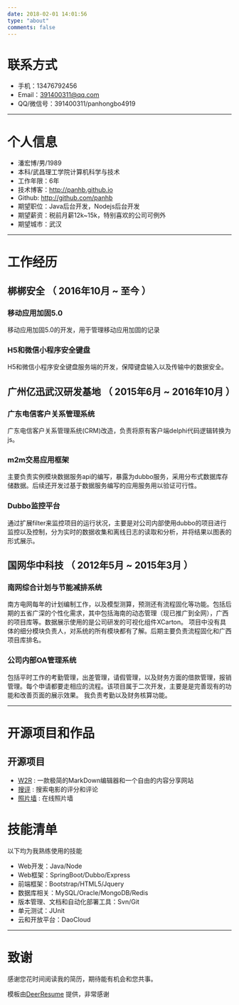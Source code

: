 ```yaml
---
date: 2018-02-01 14:01:56
type: "about"
comments: false
---
```


# 联系方式

- 手机：13476792456
- Email：391400311@qq.com 
- QQ/微信号：391400311/panhongbo4919

---

# 个人信息

 - 潘宏博/男/1989
 - 本科/武昌理工学院计算机科学与技术 
 - 工作年限：6年
 - 技术博客：http://panhb.github.io 
 - Github: http://github.com/panhb      
 - 期望职位：Java后台开发，Nodejs后台开发
 - 期望薪资：税前月薪12k~15k，特别喜欢的公司可例外
 - 期望城市：武汉

---

# 工作经历

## 梆梆安全 （ 2016年10月 ~ 至今 ）

### 移动应用加固5.0
移动应用加固5.0的开发，用于管理移动应用加固的记录

### H5和微信小程序安全键盘
H5和微信小程序安全键盘服务端的开发，保障键盘输入以及传输中的数据安全。


## 广州亿迅武汉研发基地 （ 2015年6月 ~ 2016年10月 ）

### 广东电信客户关系管理系统    
广东电信客户关系管理系统(CRM)改造，负责将原有客户端delphi代码逻辑转换为js。   

### m2m交易应用框架 
主要负责实例模块数据服务api的编写，暴露为dubbo服务，采用分布式数据库存储数据。后续还开发过基于数据服务编写的应用服务用以验证可行性。

### Dubbo监控平台 
通过扩展filter来监控项目的运行状况，主要是对公司内部使用dubbo的项目进行监控以及控制，分为实时的数据收集和离线日志的读取和分析，并将结果以图表的形式展示。


## 国网华中科技 （ 2012年5月 ~ 2015年3月 ）

### 南网综合计划与节能减排系统
南方电网每年的计划编制工作，以及模型测算，预测还有流程固化等功能。包括后期的五省广深的个性化需求，其中包括海南的动态管理（现已推广到全网），广西的项目库等。数据展示使用的是公司研发的可视化组件XCarton。 
项目中没有具体的细分模块负责人，对系统的所有模块都有了解。后期主要负责流程固化和广西项目库排名。

### 公司内部OA管理系统
包括平时工作的考勤管理，出差管理，请假管理，以及财务方面的借款管理，报销管理。每个申请都要走相应的流程。该项目属于二次开发，主要是是完善现有的功能和改善页面的展示效果。
我负责考勤以及财务核算功能。

---

# 开源项目和作品

## 开源项目

 - [W2R](http://w2read.daoapp.io/) : 一款极简的MarkDown编辑器和一个自由的内容分享网站
 - [搜评](http://souping.daoapp.io/) : 搜索电影的评分和评论
 - [照片墙](http://photowall.daoapp.io/) : 在线照片墙

# 技能清单

以下均为我熟练使用的技能

- Web开发：Java/Node
- Web框架：SpringBoot/Dubbo/Express
- 前端框架：Bootstrap/HTML5/Jquery
- 数据库相关：MySQL/Oracle/MongoDB/Redis
- 版本管理、文档和自动化部署工具：Svn/Git
- 单元测试：JUnit
- 云和开放平台：DaoCloud

---

# 致谢
感谢您花时间阅读我的简历，期待能有机会和您共事。

模板由[DeerResume](http://aolan.digitcv.com/) 提供，非常感谢
